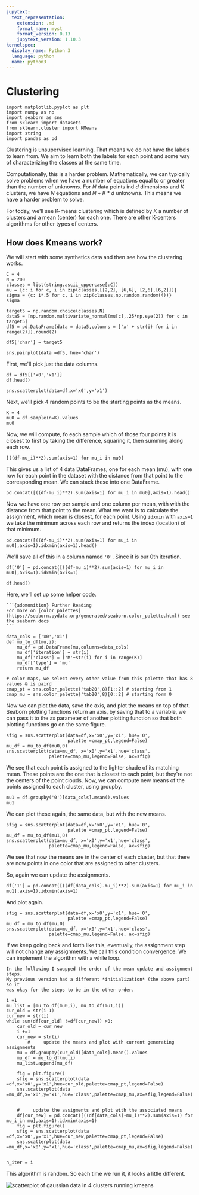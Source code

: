 ```yaml
---
jupytext:
  text_representation:
    extension: .md
    format_name: myst
    format_version: 0.13
    jupytext_version: 1.10.3
kernelspec:
  display_name: Python 3
  language: python
  name: python3
---
```


# Clustering

```{code-cell} ipython3
import matplotlib.pyplot as plt
import numpy as np
import seaborn as sns
from sklearn import datasets
from sklearn.cluster import KMeans
import string
import pandas as pd
```

Clustering is unsupervised learning.  That means we do not have the labels to
learn from.  We aim to learn both the labels for each point and some way of
characterizing the classes at the same time.  

Computationally, this is a harder problem.  Mathematically, we can
typically solve problems when we have a number of equations equal to or greater
than the number of unknowns.  For $N$ data points ind $d$ dimensions and $K$ clusters, we have $N$
equations and $N + K*d$ unknowns. This means we have a harder problem to solve.

For today, we'll see K-means clustering which is defined by $K$ a number of
clusters and a mean (center) for each one.  There are other K-centers algorithms
for other types of centers.


## How does Kmeans work?

We will start with some synthetics data and then see how the clustering works.

```{code-cell} ipython3
C = 4
N = 200
classes = list(string.ascii_uppercase[:C])
mu = {c: i for c, i in zip(classes,[[2,2], [6,6], [2,6],[6,2]])}
sigma = {c: i*.5 for c, i in zip(classes,np.random.random(4))}
sigma

target5 = np.random.choice(classes,N)
data5 = [np.random.multivariate_normal(mu[c],.25*np.eye(2)) for c in target5]
df5 = pd.DataFrame(data = data5,columns = ['x' + str(i) for i in range(2)]).round(2)

df5['char'] = target5

sns.pairplot(data =df5, hue='char')
```

First, we'll pick just the data columns.
```{code-cell} ipython3
df = df5[['x0','x1']]
df.head()
```

```{code-cell} ipython3
sns.scatterplot(data=df,x='x0',y='x1')
```

Next, we'll pick 4 random points to be the starting points as the means.

```{code-cell} ipython3
K = 4
mu0 = df.sample(n=K).values
mu0
```

Now, we will compute, fo each sample which of those four points it is closest to
first by taking the difference, squaring it, then summing along each row.
```{code-cell} ipython3
[((df-mu_i)**2).sum(axis=1) for mu_i in mu0]
```
This gives us a list of 4 data DataFrames, one for each mean (mu), with one row
for each point in the dataset with the distance from that point to the
corresponding mean. We can stack these into one DataFrame.


```{code-cell} ipython3
pd.concat([((df-mu_i)**2).sum(axis=1) for mu_i in mu0],axis=1).head()
```
Now we have one row per sample and one column per mean, with with the distance from that point to the mean. What we want is to calculate the assignment, which
mean is closest, for each point.  Using `idxmin` with `axis=1` we take the
minimum across each row and returns the index (location) of that minimum.

```{code-cell} ipython3
pd.concat([((df-mu_i)**2).sum(axis=1) for mu_i in mu0],axis=1).idxmin(axis=1).head()
```

We'll save all of this in a column named `'0'`. Since it is our 0th iteration.

```{code-cell} ipython3
df['0'] = pd.concat([((df-mu_i)**2).sum(axis=1) for mu_i in mu0],axis=1).idxmin(axis=1)

df.head()
```


Here, we'll set up some helper code.
````{margin}
```{adomonition} Further Reading
For more on [color palettes](https://seaborn.pydata.org/generated/seaborn.color_palette.html) see the seaborn docs
```
````
```{code-cell} ipython3
data_cols = ['x0','x1']
def mu_to_df(mu,i):
    mu_df = pd.DataFrame(mu,columns=data_cols)
    mu_df['iteration'] = str(i)
    mu_df['class'] = ['M'+str(i) for i in range(K)]
    mu_df['type'] = 'mu'
    return mu_df

# color maps, we select every other value from this palette that has 8 values & is paird
cmap_pt = sns.color_palette('tab20',8)[1::2] # starting from 1
cmap_mu = sns.color_palette('tab20',8)[0::2] # starting form 0
```

Now we can plot the data, save the axis, and plot the means on top of that.
Seaborn plotting functions return an axis, by saving that to a variable, we
can pass it to the `ax` parameter of another plotting function so that both
plotting functions go on the same figure.

```{code-cell} ipython3
sfig = sns.scatterplot(data=df,x='x0',y='x1', hue='0',
                       palette =cmap_pt,legend=False)
mu_df = mu_to_df(mu0,0)
sns.scatterplot(data=mu_df, x='x0',y='x1',hue='class',
                palette=cmap_mu,legend=False, ax=sfig)
```

We see that each point is assigned to the lighter shade of its matching mean.
These points are the one that is closest to each point, but they're not the
centers of the point clouds.
Now, we can compute new means of the points assigned to each cluster, using
groupby.

```{code-cell} ipython3
mu1 = df.groupby('0')[data_cols].mean().values
mu1
```

We can plot these again, the same data, but with the new means.
```{code-cell} ipython3
sfig = sns.scatterplot(data=df,x='x0',y='x1', hue='0',
                       palette =cmap_pt,legend=False)
mu_df = mu_to_df(mu1,0)
sns.scatterplot(data=mu_df, x='x0',y='x1',hue='class',
                palette=cmap_mu,legend=False, ax=sfig)
```

We see that now the means are in the center of each cluster, but that there are
now points in one color that are assigned to other clusters.

So, again we can update the assignments.

```{code-cell} ipython3
df['1'] = pd.concat([((df[data_cols]-mu_i)**2).sum(axis=1) for mu_i in mu1],axis=1).idxmin(axis=1)
```
And plot again.
```{code-cell} ipython3
sfig = sns.scatterplot(data=df,x='x0',y='x1', hue='0',
                       palette =cmap_pt,legend=False)
mu_df = mu_to_df(mu,0)
sns.scatterplot(data=mu_df, x='x0',y='x1',hue='class',
                palette=cmap_mu,legend=False, ax=sfig)
```
If we keep going back and forth like this, eventually, the assignment step will
not change any assignments. We call this condition convergence. We can
implement the algorithm with a while loop.

```{admonition} Correction
In the following I swapped the order of the mean update and assignment steps.  
My previous version had a different *initialization* (the above part) so it
was okay for the steps to be in the other order.
```

```{code-cell} ipython3
i =1
mu_list = [mu_to_df(mu0,i), mu_to_df(mu1,i)]
cur_old = str(i-1)
cur_new = str(i)
while sum(df[cur_old] !=df[cur_new]) >0:
    cur_old = cur_new
    i +=1
    cur_new = str(i)
        #     update the means and plot with current generating assignments
    mu = df.groupby(cur_old)[data_cols].mean().values
    mu_df = mu_to_df(mu,i)
    mu_list.append(mu_df)

    fig = plt.figure()
    sfig = sns.scatterplot(data =df,x='x0',y='x1',hue=cur_old,palette=cmap_pt,legend=False)
    sns.scatterplot(data =mu_df,x='x0',y='x1',hue='class',palette=cmap_mu,ax=sfig,legend=False)


    #     update the assigments and plot with the associated means
    df[cur_new] = pd.concat([((df[data_cols]-mu_i)**2).sum(axis=1) for mu_i in mu],axis=1).idxmin(axis=1)
    fig = plt.figure()
    sfig = sns.scatterplot(data =df,x='x0',y='x1',hue=cur_new,palette=cmap_pt,legend=False)
    sns.scatterplot(data =mu_df,x='x0',y='x1',hue='class',palette=cmap_mu,ax=sfig,legend=False)


n_iter = i
```

This algorithm is random.  So each time we run it, it looks a little different.

![scatterplot of gaussian data in 4 clusters running kmeans](../img/demo_kmeans1.gif)

```{code-cell} ipython3

```
